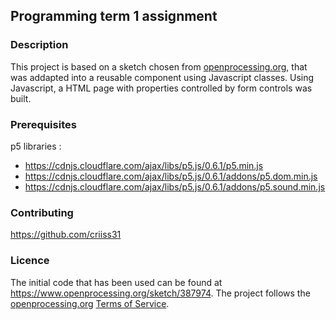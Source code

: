 ## Programming term 1 assignment

### Description
This project is based on a sketch chosen from [openprocessing.org](https://www.openprocessing.org/), that was addapted into a reusable component using Javascript classes.
Using Javascript, a HTML page with properties controlled by form controls was built.  

### Prerequisites
p5 libraries :
* https://cdnjs.cloudflare.com/ajax/libs/p5.js/0.6.1/p5.min.js
* https://cdnjs.cloudflare.com/ajax/libs/p5.js/0.6.1/addons/p5.dom.min.js
* https://cdnjs.cloudflare.com/ajax/libs/p5.js/0.6.1/addons/p5.sound.min.js
	
### Contributing
https://github.com/criiss31

### Licence
The initial code that has been used can be found at https://www.openprocessing.org/sketch/387974.
The project follows the [openprocessing.org](https://www.openprocessing.org/) [Terms of Service](https://www.openprocessing.org/home/tos).


